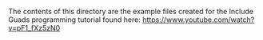 The contents of this directory are the example files created for the Include Guads programming tutorial found here: https://www.youtube.com/watch?v=pF1_fXz5zN0
